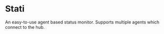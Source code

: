 # Stati
An easy-to-use agent based status monitor. Supports multiple agents which connect to the hub.
